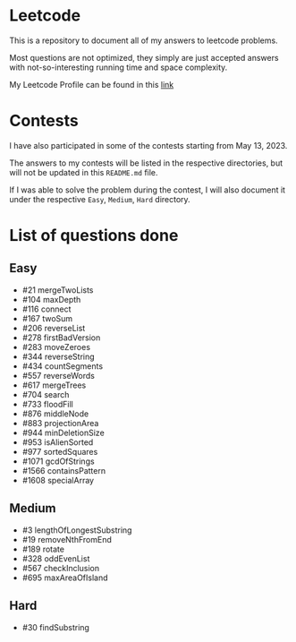 # Leetcode
This is a repository to document all of my answers to leetcode problems.

Most questions are not optimized, they simply are just accepted answers with not-so-interesting running time and space complexity. 

My Leetcode Profile can be found in this [link](https://leetcode.com/HLeiTR/)

# Contests

I have also participated in some of the contests starting from May 13, 2023. 

The answers to my contests will be listed in the respective directories, but will not be updated in this `README.md` file.

If I was able to solve the problem during the contest, I will also document it under the respective `Easy`, `Medium`, `Hard` directory. 

# List of questions done

## Easy

- \#21 mergeTwoLists
- \#104 maxDepth
- \#116 connect
- \#167 twoSum
- \#206 reverseList
- \#278 firstBadVersion
- \#283 moveZeroes
- \#344 reverseString
- \#434 countSegments
- \#557 reverseWords
- \#617 mergeTrees
- \#704 search
- \#733 floodFill
- \#876 middleNode
- \#883 projectionArea
- \#944 minDeletionSize
- \#953 isAlienSorted
- \#977 sortedSquares
- \#1071 gcdOfStrings
- \#1566 containsPattern
- \#1608 specialArray

## Medium

- \#3 lengthOfLongestSubstring
- \#19 removeNthFromEnd
- \#189 rotate
- \#328 oddEvenList
- \#567 checkInclusion
- \#695 maxAreaOfIsland

## Hard

- \#30 findSubstring
